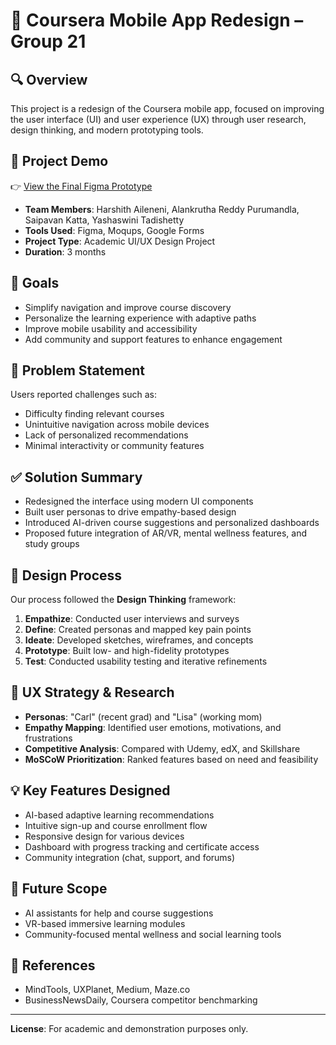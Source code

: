 # 📱 Coursera Mobile App Redesign – Group 21

## 🔍 Overview
This project is a redesign of the Coursera mobile app, focused on improving the user interface (UI) and user experience (UX) through user research, design thinking, and modern prototyping tools.
## 🔗 Project Demo
👉 [View the Final Figma Prototype]([https://www.figma.com/file/U9akcsKQWiaaKWKlI1E3by/FINAL-DESIGN?type=design&node-id=0%3A1](https://www.figma.com/proto/U9akcsKQWiaaKWKlI1E3by/FINAL-DESIGN?node-id=3-9220&t=oDdoqbPet3x8Dilt-0&scaling=scale-down&content-scaling=fixed&page-id=0%3A1&starting-point-node-id=3%3A11056&show-proto-sidebar=1))


- **Team Members**: Harshith Aileneni, Alankrutha Reddy Purumandla, Saipavan Katta, Yashaswini Tadishetty  
- **Tools Used**: Figma, Moqups, Google Forms  
- **Project Type**: Academic UI/UX Design Project  
- **Duration**: 3 months

## 🎯 Goals
- Simplify navigation and improve course discovery
- Personalize the learning experience with adaptive paths
- Improve mobile usability and accessibility
- Add community and support features to enhance engagement

## 🧩 Problem Statement
Users reported challenges such as:
- Difficulty finding relevant courses
- Unintuitive navigation across mobile devices
- Lack of personalized recommendations
- Minimal interactivity or community features

## ✅ Solution Summary
- Redesigned the interface using modern UI components
- Built user personas to drive empathy-based design
- Introduced AI-driven course suggestions and personalized dashboards
- Proposed future integration of AR/VR, mental wellness features, and study groups

## 🧪 Design Process
Our process followed the **Design Thinking** framework:
1. **Empathize**: Conducted user interviews and surveys
2. **Define**: Created personas and mapped key pain points
3. **Ideate**: Developed sketches, wireframes, and concepts
4. **Prototype**: Built low- and high-fidelity prototypes
5. **Test**: Conducted usability testing and iterative refinements

## 📐 UX Strategy & Research
- **Personas**: "Carl" (recent grad) and "Lisa" (working mom)
- **Empathy Mapping**: Identified user emotions, motivations, and frustrations
- **Competitive Analysis**: Compared with Udemy, edX, and Skillshare
- **MoSCoW Prioritization**: Ranked features based on need and feasibility

## 💡 Key Features Designed
- AI-based adaptive learning recommendations
- Intuitive sign-up and course enrollment flow
- Responsive design for various devices
- Dashboard with progress tracking and certificate access
- Community integration (chat, support, and forums)

## 🧠 Future Scope
- AI assistants for help and course suggestions
- VR-based immersive learning modules
- Community-focused mental wellness and social learning tools


## 📎 References
- MindTools, UXPlanet, Medium, Maze.co  
- BusinessNewsDaily, Coursera competitor benchmarking

---

**License**: For academic and demonstration purposes only.
